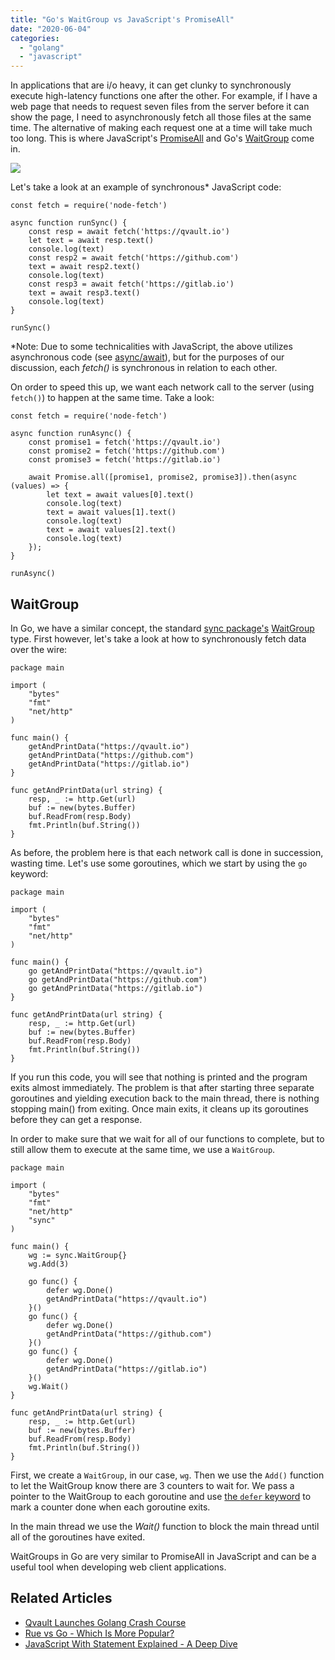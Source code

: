 ```yaml
---
title: "Go's WaitGroup vs JavaScript's PromiseAll"
date: "2020-06-04"
categories: 
  - "golang"
  - "javascript"
---
```


In applications that are i/o heavy, it can get clunky to synchronously execute high-latency functions one after the other. For example, if I have a web page that needs to request seven files from the server before it can show the page, I need to asynchronously fetch all those files at the same time. The alternative of making each request one at a time will take much too long. This is where JavaScript's [PromiseAll](https://developer.mozilla.org/en-US/docs/Web/JavaScript/Reference/Global_Objects/Promise/all) and Go's [WaitGroup](https://golang.org/pkg/sync/#WaitGroup) come in.

![](/img/Screen-Shot-2020-06-03-at-7.23.33-AM-1-1024x606.png)

Let's take a look at an example of synchronous\* JavaScript code:

```
const fetch = require('node-fetch')

async function runSync() {
    const resp = await fetch('https://qvault.io')
    let text = await resp.text()
    console.log(text)
    const resp2 = await fetch('https://github.com')
    text = await resp2.text()
    console.log(text)
    const resp3 = await fetch('https://gitlab.io')
    text = await resp3.text()
    console.log(text)
}

runSync()
```

\*Note: Due to some technicalities with JavaScript, the above utilizes asynchronous code (see [async/await](https://javascript.info/async-await)), but for the purposes of our discussion, each _fetch()_ is synchronous in relation to each other.

On order to speed this up, we want each network call to the server (using `fetch()`) to happen at the same time. Take a look:

```
const fetch = require('node-fetch')

async function runAsync() {
    const promise1 = fetch('https://qvault.io')
    const promise2 = fetch('https://github.com')
    const promise3 = fetch('https://gitlab.io')

    await Promise.all([promise1, promise2, promise3]).then(async (values) => {
        let text = await values[0].text()
        console.log(text)
        text = await values[1].text()
        console.log(text)
        text = await values[2].text()
        console.log(text)
    });
}

runAsync()
```

## WaitGroup

In Go, we have a similar concept, the standard [sync package's](https://golang.org/pkg/sync/) [WaitGroup](https://golang.org/pkg/sync/#WaitGroup) type. First however, let's take a look at how to synchronously fetch data over the wire:

```
package main

import (
	"bytes"
	"fmt"
	"net/http"
)

func main() {
	getAndPrintData("https://qvault.io")
	getAndPrintData("https://github.com")
	getAndPrintData("https://gitlab.io")
}

func getAndPrintData(url string) {
	resp, _ := http.Get(url)
	buf := new(bytes.Buffer)
	buf.ReadFrom(resp.Body)
	fmt.Println(buf.String())
}
```

As before, the problem here is that each network call is done in succession, wasting time. Let's use some goroutines, which we start by using the `go` keyword:

```
package main

import (
	"bytes"
	"fmt"
	"net/http"
)

func main() {
	go getAndPrintData("https://qvault.io")
	go getAndPrintData("https://github.com")
	go getAndPrintData("https://gitlab.io")
}

func getAndPrintData(url string) {
	resp, _ := http.Get(url)
	buf := new(bytes.Buffer)
	buf.ReadFrom(resp.Body)
	fmt.Println(buf.String())
}
```

If you run this code, you will see that nothing is printed and the program exits almost immediately. The problem is that after starting three separate goroutines and yielding execution back to the main thread, there is nothing stopping main() from exiting. Once main exits, it cleans up its goroutines before they can get a response.

In order to make sure that we wait for all of our functions to complete, but to still allow them to execute at the same time, we use a `WaitGroup`.

```
package main

import (
	"bytes"
	"fmt"
	"net/http"
	"sync"
)

func main() {
	wg := sync.WaitGroup{}
	wg.Add(3)

	go func() {
		defer wg.Done()
		getAndPrintData("https://qvault.io")
	}()
	go func() {
		defer wg.Done()
		getAndPrintData("https://github.com")
	}()
	go func() {
		defer wg.Done()
		getAndPrintData("https://gitlab.io")
	}()
	wg.Wait()
}

func getAndPrintData(url string) {
	resp, _ := http.Get(url)
	buf := new(bytes.Buffer)
	buf.ReadFrom(resp.Body)
	fmt.Println(buf.String())
}
```

First, we create a `WaitGroup`, in our case, `wg`. Then we use the `Add()` function to let the WaitGroup know there are 3 counters to wait for. We pass a pointer to the WaitGroup to each goroutine and use [the `defer` keyword](https://qvault.io/golang/defer-golang/) to mark a counter done when each goroutine exits.

In the main thread we use the _Wait()_ function to block the main thread until all of the goroutines have exited.

WaitGroups in Go are very similar to PromiseAll in JavaScript and can be a useful tool when developing web client applications.

## Related Articles

- [Qvault Launches Golang Crash Course](https://qvault.io/2020/07/02/qvault-classroom-launches-golang-crash-course/)
- [Rue vs Go - Which Is More Popular?](https://qvault.io/2020/05/06/rust-vs-go-which-is-more-popular/)
- [JavaScript With Statement Explained - A Deep Dive](https://qvault.io/2020/01/15/javascript-with-statement-explained-a-deep-dive/)
